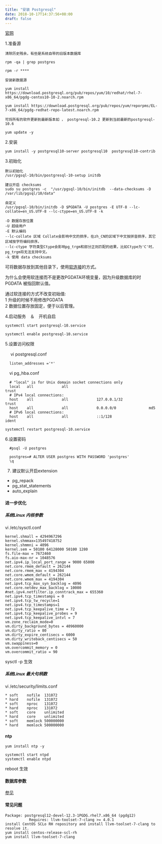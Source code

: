 ```yaml
---
title: "安装 Postgresql"
date: 2018-10-17T14:37:56+08:00
draft: false
---
```


[官网](https://www.postgresql.org/download/linux/redhat/)

1.准备源

```
清除历史残余，有些是系统自带的旧版本数据库

rpm -qa | grep postgres

rpm -r ****

安装新数据源

yum install https://download.postgresql.org/pub/repos/yum/10/redhat/rhel-7-x86_64/pgdg-centos10-10-2.noarch.rpm

yum install https://download.postgresql.org/pub/repos/yum/reporpms/EL-7-x86_64/pgdg-redhat-repo-latest.noarch.rpm

可将所有的软件更新到最新版本如 ， postgresql-10.2 更新到当前最新的postgresql-10.6

yum update -y 

```
2.安装

```
yum install -y postgresql10-server postgresql10  postgresql10-contrib
```

3.初始化

```
默认初始化
/usr/pgsql-10/bin/postgresql-10-setup initdb

建议开启 checksums
sudo su postgres -c  "/usr/pgsql-10/bin/initdb  --data-checksums -D /var/lib/pgsql/10/data" 

自定义
/usr/pgsql-10/bin/initdb -D $PGDATA -U postgres -E UTF-8 --lc-collate=en_US.UTF-8 --lc-ctype=en_US.UTF-8 -k 

-D 数据存放位置
-U 超级用户
-E 默认编码
--lc-collate 区域 Collate会影响中文的排序，在zh_CN的区域下中文按拼音排序，其它区域按字符编码排序。
--lc-ctype 字符类型Ctype会影响pg_trgm和部分正则匹配的结果，比如Ctype为'C'时，pg_trgm将无法支持中文。
-k 使用 data checksums
```

可将数据存放到其他目录下，使用[软连接](linux/ln-s)的方式。

为什么会使用软连接而不是更改PGDATA环境变量，因为升级数据库的时 PGDATA 被指回默认值。

通过软连接的方式不改变初始值:   
1 升级的时候不用修改PGDATA   
2 数据位置存放固定，便于以后管理。  

4.启动服务　＆　开机自启

```   
systemctl start postgresql-10.service

systemctl enable postgresql-10.service
```

5.设置访问权限

　  vi postgresql.conf

```
  listen_addresses ='*'
```

  　vi pg_hba.conf

```
  # "local" is for Unix domain socket connections only
  local   all             all                                     trust
  # IPv4 local connections:
  host    all             all             127.0.0.1/32            trust
  host    all             all             0.0.0.0/0               md5
  # IPv6 local connections:
  host    all             all             ::1/128                 ident

```

```
systemctl restart postgresql-10.service
```

6.设置密码

```
  #psql -U postgres
  
  postgres=# ALTER USER postgres WITH PASSWORD 'postgres'
  \q

```

7. 建议默认开启extension

- pg_repack
- pg_stat_statements
- auto_explain

#### 进一步优化

##### 系统Linux 内核参数

vi /etc/sysctl.conf 

```
kernel.shmall = 4294967296  
kernel.shmmax=135497418752  
kernel.shmmni = 4096  
kernel.sem = 50100 64128000 50100 1280  
fs.file-max = 7672460  
fs.aio-max-nr = 1048576  
net.ipv4.ip_local_port_range = 9000 65000  
net.core.rmem_default = 262144  
net.core.rmem_max = 4194304  
net.core.wmem_default = 262144  
net.core.wmem_max = 4194304  
net.ipv4.tcp_max_syn_backlog = 4096  
net.core.netdev_max_backlog = 10000  
#net.ipv4.netfilter.ip_conntrack_max = 655360  
net.ipv4.tcp_timestamps = 0  
net.ipv4.tcp_tw_recycle=1  
net.ipv4.tcp_timestamps=1  
net.ipv4.tcp_keepalive_time = 72   
net.ipv4.tcp_keepalive_probes = 9   
net.ipv4.tcp_keepalive_intvl = 7  
vm.zone_reclaim_mode=0  
vm.dirty_background_bytes = 40960000  
vm.dirty_ratio = 80  
vm.dirty_expire_centisecs = 6000  
vm.dirty_writeback_centisecs = 50  
vm.swappiness=0  
vm.overcommit_memory = 0  
vm.overcommit_ratio = 90  
```

sysctl -p 生效

##### 系统Linux 最大句柄数

vi /etc/security/limits.conf   
  
```
* soft    nofile  131072  
* hard    nofile  131072  
* soft    nproc   131072  
* hard    nproc   131072  
* soft    core    unlimited  
* hard    core    unlimited  
* soft    memlock 500000000  
* hard    memlock 500000000 

```

#### ntp

```
yum install ntp -y

systemctl start ntpd
systemctl enable ntpd
``` 



reboot 生效


#### 数据库参数

[参见](postgres/params/)

#### 常见问题

```
Package: postgresql12-devel-12.3-1PGDG.rhel7.x86_64 (pgdg12)
           Requires: llvm-toolset-7-clang >= 4.0.1
install CentOS SCLo RH repository and install llvm-toolset-7-clang to resolve it.
yum install centos-release-scl-rh
yum install llvm-toolset-7-clang
```
